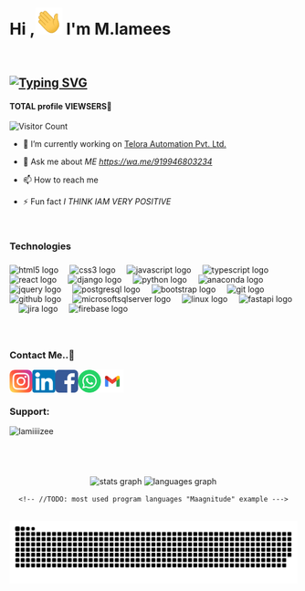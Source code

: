 
# Hi ,<a href="Hey"><img src="https://raw.githubusercontent.com/lamiiiizee/lamiiiizee/main/images/Hi.gif" width="48px"></a> I'm M.lamees

&nbsp;

## [![Typing SVG](https://readme-typing-svg.herokuapp.com?font=Lemon+milk&color=635DF7&lines=Hi...++im+muhammed+lamees;Software+developer;Problem+Solver;Continuous+Learner;Creative+Developer)](https://git.io/typing-svg)

#### TOTAL profile VIEWSERS📍
![Visitor Count](https://profile-counter.glitch.me/lamiiiizee/count.svg)
<!-- <img src="https://komarev.com/ghpvc/?username=lamiiiizee&label=👀&color=brightgreen&style=plastic" alt="lamiiiizee" /> 
## <img src="https://img.shields.io/static/v1?label=%F0%9F%91%80&message=17781&color=brightgreen&style=plastic" alt="lamiiiizee" /> -->





- 🔭 I’m currently working on [Telora Automation Pvt. Ltd.](https://telora.in/)

- 💬 Ask me about *ME* *https://wa.me/919946803234*

- 📫 How to reach me 

- ⚡ Fun fact *I THINK IAM VERY POSITIVE*




<br clear="left">


###

<h3 align="left">Technologies</h3>

###

<div align="left">
    <img src="https://cdn.jsdelivr.net/gh/devicons/devicon/icons/html5/html5-original.svg" height="40" alt="html5 logo"  />
  <img width="12" />
  <img src="https://cdn.jsdelivr.net/gh/devicons/devicon/icons/css3/css3-original.svg" height="40" alt="css3 logo"  />
  <img width="12" />
  <img src="https://cdn.jsdelivr.net/gh/devicons/devicon/icons/javascript/javascript-plain.svg" height="40" alt="javascript logo"  />
  <img width="12" />
  <img src="https://cdn.jsdelivr.net/gh/devicons/devicon/icons/typescript/typescript-plain.svg" height="40" alt="typescript logo"  />
  <img width="12" />
  <img src="https://cdn.jsdelivr.net/gh/devicons/devicon/icons/react/react-original.svg" height="40" alt="react logo"  />
  <img width="12" />
  <img src="https://cdn.jsdelivr.net/gh/devicons/devicon/icons/django/django-plain.svg" height="40" alt="django logo"  />
  <img width="12" />
  <img src="https://cdn.jsdelivr.net/gh/devicons/devicon/icons/python/python-original.svg" height="40" alt="python logo"  />
  <img width="12" />
  <img src="https://cdn.jsdelivr.net/gh/devicons/devicon/icons/anaconda/anaconda-original.svg" height="40" alt="anaconda logo"  />
  <img width="12" />
  <img src="https://cdn.jsdelivr.net/gh/devicons/devicon/icons/jquery/jquery-original.svg" height="40" alt="jquery logo"  />
  <img width="12" />
  <img src="https://cdn.jsdelivr.net/gh/devicons/devicon/icons/postgresql/postgresql-original.svg" height="40" alt="postgresql logo"  />
  <img width="12" />
  <img src="https://cdn.jsdelivr.net/gh/devicons/devicon/icons/bootstrap/bootstrap-original.svg" height="40" alt="bootstrap logo"  />
  <img width="12" />
  <img src="https://cdn.jsdelivr.net/gh/devicons/devicon/icons/git/git-original.svg" height="40" alt="git logo"  />
  <img width="12" />
  <img src="https://cdn.jsdelivr.net/gh/devicons/devicon/icons/github/github-original.svg" height="40" alt="github logo"  />
  <img width="12" />
  <img src="https://cdn.jsdelivr.net/gh/devicons/devicon/icons/microsoftsqlserver/microsoftsqlserver-plain.svg" height="40" alt="microsoftsqlserver logo"  />
  <img width="12" />
  <img src="https://cdn.jsdelivr.net/gh/devicons/devicon/icons/linux/linux-original.svg" height="40" alt="linux logo"  />
  <img width="12" />
  <img src="https://cdn.jsdelivr.net/gh/devicons/devicon/icons/fastapi/fastapi-original.svg" height="40" alt="fastapi logo"  />
  <img width="12" />
  <img src="https://cdn.jsdelivr.net/gh/devicons/devicon/icons/jira/jira-original.svg" height="40" alt="jira logo"  />
  <img width="12" />
  <img src="https://cdn.jsdelivr.net/gh/devicons/devicon/icons/firebase/firebase-plain.svg" height="40" alt="firebase logo"  />
</div>

###


<br clear="left">

###


<h3 align="left">Contact Me..🤙</h3>


[<img align="left" alt="Instagram" height="40px" width="40px" src="images/instagram.png" />](https://www.instagram.com/lamiiiizee/)
[<img align="left" alt="LinkedIn" height="40px" width="40px" src="images/linkedin.png" />](https://www.linkedin.com/in/muhammed-lamees-mv-4970ba260/)
[<img align="left" alt="Facebook" height="40px" width="40px" src="images/facebook.png" />](https://www.facebook.com/profile.php?id=100017169841207)
[<img align="left" alt="WhatsApp" height="40px" width="40px" src="images/whatsapp.png" />](https://api.whatsapp.com/send/?phone=919946803234&text&type=phone_number&app_absent=0)
[<img align="left" alt="gmail" height="40px" width="40px" src="images/gmail.png" />](mailto:muhammedlameesmv@gmail.com)

<br clear="left">

<h3 align="left">Support:</h3>
<p><a href="https://www.buymeacoffee.com/lameess"> <img align="left"
            src="https://cdn.buymeacoffee.com/buttons/v2/default-yellow.png" height="50" width="210"
            alt="lamiiiizee" /></a></p><br><br>

###
&nbsp;

<div align="center">
  <img src="https://github-readme-stats.vercel.app/api?username=lamiiiizee&hide_title=false&hide_rank=false&show_icons=true&include_all_commits=true&count_private=true&disable_animations=false&theme=dracula&locale=en&hide_border=false&order=1" height="150" alt="stats graph" />
  <img src="https://github-readme-stats.vercel.app/api/top-langs?username=Maagnitude&locale=en&hide_title=false&layout=compact&card_width=320&langs_count=5&theme=dracula&hide_border=false&order=2" height="150" alt="languages graph"  />
    
    <!-- //TODO: most used program languages "Maagnitude" example --->
</div>

<br clear="left">

<picture>
  <source media="(prefers-color-scheme: dark)" srcset="https://raw.githubusercontent.com/Platane/Platane/output/github-contribution-grid-snake-dark.svg">
  <source media="(prefers-color-scheme: light)" srcset="https://raw.githubusercontent.com/Platane/Platane/output/github-contribution-grid-snake.svg">

  <img alt="github contribution grid snake animation" src="https://raw.githubusercontent.com/Platane/Platane/output/github-contribution-grid-snake.svg">
</picture>
